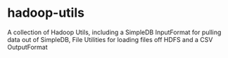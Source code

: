 hadoop-utils
============

A collection of Hadoop Utils, including a SimpleDB InputFormat for pulling data out of SimpleDB, File Utilities for loading files off HDFS and a CSV OutputFormat

